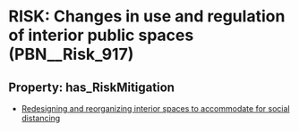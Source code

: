 # RISK: __Changes in use and regulation of interior public spaces__ (PBN__Risk_917)

## Property: has_RiskMitigation

* [Redesigning and reorganizing interior spaces to accommodate for social distancing](PBN__RiskMitigation_1263)

